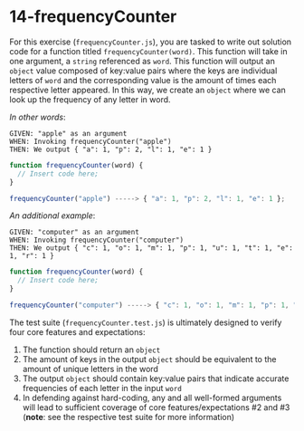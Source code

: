 # 14-frequencyCounter

For this exercise (`frequencyCounter.js`), you are tasked to write out solution code for a function titled `frequencyCounter(word)`. This function will take in one argument, a `string` referenced as `word`. This function will output an `object` value composed of key:value pairs where the keys are individual letters of `word` and the corresponding value is the amount of times each respective letter appeared. In this way, we create an `object` where we can look up the frequency of any letter in word.

_In other words_:

```
GIVEN: "apple" as an argument
WHEN: Invoking frequencyCounter("apple")
THEN: We output { "a": 1, "p": 2, "l": 1, "e": 1 }
```

```js
function frequencyCounter(word) {
  // Insert code here;
}

frequencyCounter("apple") -----> { "a": 1, "p": 2, "l": 1, "e": 1 };
```

_An additional example_:

```
GIVEN: "computer" as an argument
WHEN: Invoking frequencyCounter("computer")
THEN: We output { "c": 1, "o": 1, "m": 1, "p": 1, "u": 1, "t": 1, "e": 1, "r": 1 }
```

```js
function frequencyCounter(word) {
  // Insert code here;
}

frequencyCounter("computer") -----> { "c": 1, "o": 1, "m": 1, "p": 1, "u": 1, "t": 1, "e": 1, "r": 1 };
```

The test suite (`frequencyCounter.test.js`) is ultimately designed to verify four core features and expectations:

1) The function should return an `object`
2) The amount of keys in the output `object` should be equivalent to the amount of unique letters in the word
3) The output `object` should contain key:value pairs that indicate accurate frequencies of each letter in the input `word`
4) In defending against hard-coding, any and all well-formed arguments will lead to sufficient coverage of core features/expectations #2 and #3 (**note**: see the respective test suite for more information)